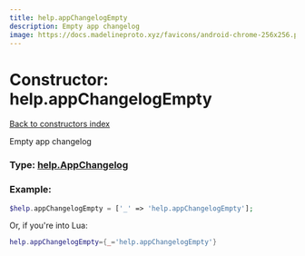 ```yaml
---
title: help.appChangelogEmpty
description: Empty app changelog
image: https://docs.madelineproto.xyz/favicons/android-chrome-256x256.png
---
```

# Constructor: help.appChangelogEmpty  
[Back to constructors index](index.md)



Empty app changelog




### Type: [help.AppChangelog](../types/help.AppChangelog.md)


### Example:

```php
$help.appChangelogEmpty = ['_' => 'help.appChangelogEmpty'];
```  


Or, if you're into Lua:

```lua
help.appChangelogEmpty={_='help.appChangelogEmpty'}

```


